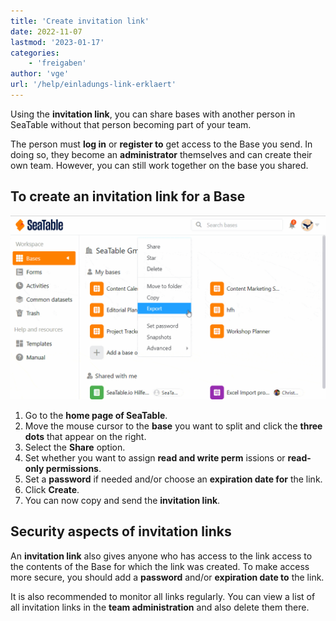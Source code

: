 ```yaml
---
title: 'Create invitation link'
date: 2022-11-07
lastmod: '2023-01-17'
categories:
    - 'freigaben'
author: 'vge'
url: '/help/einladungs-link-erklaert'
---
```


Using the **invitation link**, you can share bases with another person in SeaTable without that person becoming part of your team.

The person must **log in** or **register to** get access to the Base you send. In doing so, they become an **administrator** themselves and can create their own team. However, you can still work together on the base you shared.

## To create an invitation link for a Base

![Release link explained](images/Freigabelinks-erklaert.gif)

1. Go to the **home page of SeaTable**.
2. Move the mouse cursor to the **base** you want to split and click the **three dots** that appear on the right.
3. Select the **Share** option.
4. Set whether you want to assign **read and write perm** issions or **read-only permissions**.
5. Set a **password** if needed and/or choose an **expiration date for** the link.
6. Click **Create**.
7. You can now copy and send the **invitation link**.

## Security aspects of invitation links

An **invitation link** also gives anyone who has access to the link access to the contents of the Base for which the link was created. To make access more secure, you should add a **password** and/or **expiration date to** the link.

It is also recommended to monitor all links regularly. You can view a list of all invitation links in the **team administration** and also delete them there.

